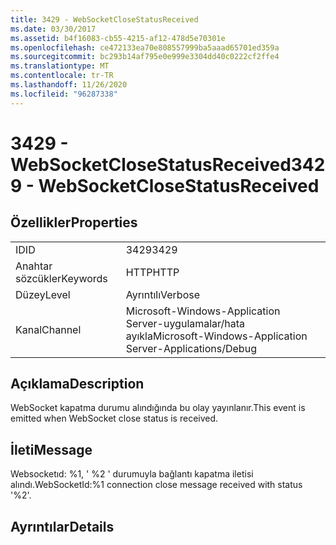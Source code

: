 ```yaml
---
title: 3429 - WebSocketCloseStatusReceived
ms.date: 03/30/2017
ms.assetid: b4f16083-cb55-4215-af12-478d5e70301e
ms.openlocfilehash: ce472133ea70e808557999ba5aaad65701ed359a
ms.sourcegitcommit: bc293b14af795e0e999e3304dd40c0222cf2ffe4
ms.translationtype: MT
ms.contentlocale: tr-TR
ms.lasthandoff: 11/26/2020
ms.locfileid: "96287338"
---
```

# <a name="3429---websocketclosestatusreceived"></a><span data-ttu-id="6d1b1-102">3429 - WebSocketCloseStatusReceived</span><span class="sxs-lookup"><span data-stu-id="6d1b1-102">3429 - WebSocketCloseStatusReceived</span></span>

## <a name="properties"></a><span data-ttu-id="6d1b1-103">Özellikler</span><span class="sxs-lookup"><span data-stu-id="6d1b1-103">Properties</span></span>  
  
|||  
|-|-|  
|<span data-ttu-id="6d1b1-104">ID</span><span class="sxs-lookup"><span data-stu-id="6d1b1-104">ID</span></span>|<span data-ttu-id="6d1b1-105">3429</span><span class="sxs-lookup"><span data-stu-id="6d1b1-105">3429</span></span>|  
|<span data-ttu-id="6d1b1-106">Anahtar sözcükler</span><span class="sxs-lookup"><span data-stu-id="6d1b1-106">Keywords</span></span>|<span data-ttu-id="6d1b1-107">HTTP</span><span class="sxs-lookup"><span data-stu-id="6d1b1-107">HTTP</span></span>|  
|<span data-ttu-id="6d1b1-108">Düzey</span><span class="sxs-lookup"><span data-stu-id="6d1b1-108">Level</span></span>|<span data-ttu-id="6d1b1-109">Ayrıntılı</span><span class="sxs-lookup"><span data-stu-id="6d1b1-109">Verbose</span></span>|  
|<span data-ttu-id="6d1b1-110">Kanal</span><span class="sxs-lookup"><span data-stu-id="6d1b1-110">Channel</span></span>|<span data-ttu-id="6d1b1-111">Microsoft-Windows-Application Server-uygulamalar/hata ayıkla</span><span class="sxs-lookup"><span data-stu-id="6d1b1-111">Microsoft-Windows-Application Server-Applications/Debug</span></span>|  
  
## <a name="description"></a><span data-ttu-id="6d1b1-112">Açıklama</span><span class="sxs-lookup"><span data-stu-id="6d1b1-112">Description</span></span>  

 <span data-ttu-id="6d1b1-113">WebSocket kapatma durumu alındığında bu olay yayınlanır.</span><span class="sxs-lookup"><span data-stu-id="6d1b1-113">This event is emitted when WebSocket close status is received.</span></span>  
  
## <a name="message"></a><span data-ttu-id="6d1b1-114">İleti</span><span class="sxs-lookup"><span data-stu-id="6d1b1-114">Message</span></span>  

 <span data-ttu-id="6d1b1-115">Websocketıd: %1, ' %2 ' durumuyla bağlantı kapatma iletisi alındı.</span><span class="sxs-lookup"><span data-stu-id="6d1b1-115">WebSocketId:%1 connection close message received with status '%2'.</span></span>  
  
## <a name="details"></a><span data-ttu-id="6d1b1-116">Ayrıntılar</span><span class="sxs-lookup"><span data-stu-id="6d1b1-116">Details</span></span>
